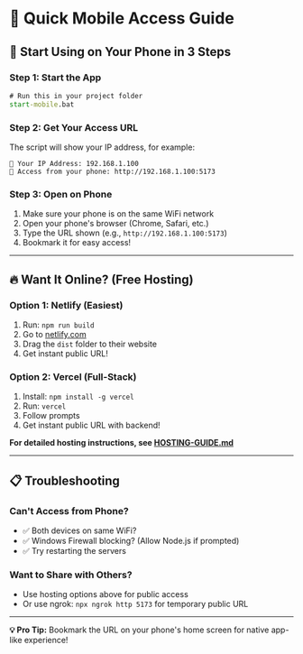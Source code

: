# 📱 Quick Mobile Access Guide

## 🚀 Start Using on Your Phone in 3 Steps

### Step 1: Start the App
```cmd
# Run this in your project folder
start-mobile.bat
```

### Step 2: Get Your Access URL
The script will show your IP address, for example:
```
📍 Your IP Address: 192.168.1.100
📱 Access from your phone: http://192.168.1.100:5173
```

### Step 3: Open on Phone
1. Make sure your phone is on the same WiFi network
2. Open your phone's browser (Chrome, Safari, etc.)
3. Type the URL shown (e.g., `http://192.168.1.100:5173`)
4. Bookmark it for easy access!

---

## 🔥 Want It Online? (Free Hosting)

### Option 1: Netlify (Easiest)
1. Run: `npm run build`
2. Go to [netlify.com](https://netlify.com)
3. Drag the `dist` folder to their website
4. Get instant public URL!

### Option 2: Vercel (Full-Stack)
1. Install: `npm install -g vercel`
2. Run: `vercel`
3. Follow prompts
4. Get instant public URL with backend!

**For detailed hosting instructions, see [HOSTING-GUIDE.md](HOSTING-GUIDE.md)**

---

## 📋 Troubleshooting

### Can't Access from Phone?
- ✅ Both devices on same WiFi?
- ✅ Windows Firewall blocking? (Allow Node.js if prompted)
- ✅ Try restarting the servers

### Want to Share with Others?
- Use hosting options above for public access
- Or use ngrok: `npx ngrok http 5173` for temporary public URL

---

**💡 Pro Tip:** Bookmark the URL on your phone's home screen for native app-like experience!
